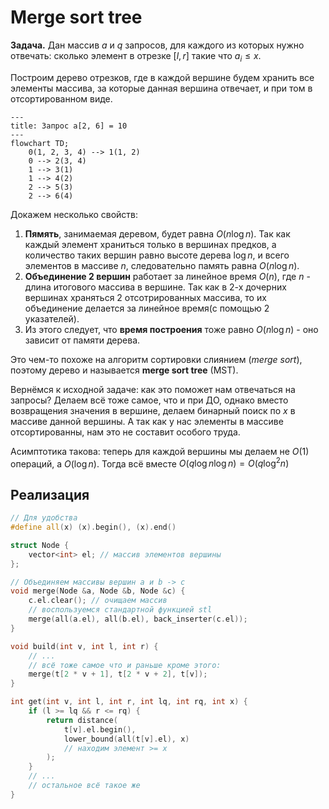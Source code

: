 # Merge sort tree
**Задача.** Дан массив $a$ и $q$ запросов, для каждого из которых нужно отвечать: сколько элемент в отрезке $[l, r]$ такие что $a_i \le x$.

Построим дерево отрезков, где в каждой вершине будем хранить все элементы массива, за которые данная вершина отвечает, и при том в отсортированном виде. 
```mermaid
---
title: Запрос a[2, 6] = 10
---
flowchart TD;
	0(1, 2, 3, 4) --> 1(1, 2)
	0 --> 2(3, 4)
	1 --> 3(1)
	1 --> 4(2)
	2 --> 5(3)
	2 --> 6(4)
```

Докажем несколько свойств:
1. **Пямять**, занимаемая деревом, будет равна $O(n \log{n})$. Так как каждый элемент храниться только в вершинах предков, а количество таких вершин равно высоте дерева $\log{n}$, и всего элементов в массиве $n$, следовательно память равна $O(n \log{n})$.
2. **Объединение 2 вершин** работает за линейное время $O(n)$, где $n$ - длина итогового массива в вершине. Так как в 2-х дочерних вершинах храняться 2 отсотрированных массива, то их объединение делается за линейное время(с помощью 2 указателей).
3. Из этого следует, что **время построения** тоже равно $O(n \log{n})$ - оно зависит от памяти дерева.

Это чем-то похоже на алгоритм сортировки слиянием (*merge sort*), поэтому дерево и называется **merge sort tree** (MST).

Вернёмся к исходной задаче: как это поможет нам отвечаться на запросы? Делаем всё тоже самое, что и при ДО, однако вместо возвращения значения в вершине, делаем бинарный поиск по $x$ в массиве данной вершины. А так как у нас элементы в массиве отсортированны, нам это не составит особого труда.

Асимптотика такова: теперь для каждой вершины мы делаем не $O(1)$ операций, а $O(\log{n})$. Тогда всё вместе $O(q \log{n} \log{n}) = O(q \log^2{n})$

## Реализация
```c++
// Для удобства
#define all(x) (x).begin(), (x).end()

struct Node {
	vector<int> el; // массив элементов вершины
};

// Объединяем массивы вершин a и b -> c
void merge(Node &a, Node &b, Node &c) {
	c.el.clear(); // очищаем массив
	// воспользуемся стандартной функцией stl
	merge(all(a.el), all(b.el), back_inserter(c.el));
}

void build(int v, int l, int r) {
	// ...
	// всё тоже самое что и раньше кроме этого:
	merge(t[2 * v + 1], t[2 * v + 2], t[v]);
}

int get(int v, int l, int r, int lq, int rq, int x) {
	if (l >= lq && r <= rq) {
		return distance(
			t[v].el.begin(), 
			lower_bound(all(t[v].el), x)
			// находим элемент >= x
		);
	}
	// ...
	// остальное всё такое же
}
```